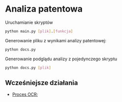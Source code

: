 Analiza patentowa
=================

Uruchamianie skryptów

```sh
python main.py [plik].[funkcja]
```

Generowanie pliku z wynikami analizy patentowej:

```sh
python docs.py
```

Generowanie podglądu analizy z pojedynczego skryptu

```sh
python docs.py [plik]
```

Wcześniejsze działania
----------------------

- [Proces OCR](https://github.com/adamAfro/UPRP/tree/OCR);